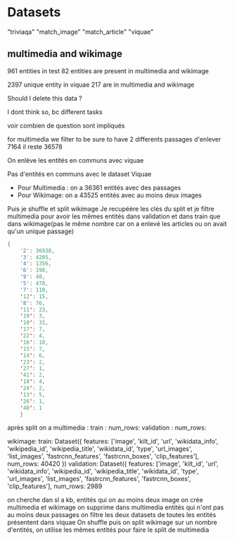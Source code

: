 # Datasets

"triviaqa"
"match_image"
"match_article"
"viquae"

## multimedia and wikimage

961 entities in test
82 entities are present in multimedia and wikimage

2397 unique entity in viquae
217 are in multimedia and wikimage

Should I delete this data  ?

I dont think so, bc different tasks

voir combien de question sont impliqués

for multimedia we filter to be sure to have 2 differents passages
d'enlever 7164
il reste 36578

On enlève les entités en communs avec viquae

Pas d'entités en communs avec le dataset Viquae

- Pour Multimedia : on a 36361 entités avec des passages
- Pour Wikimage: on a 43525 entités avec au moins deux images

Puis je shuffle et split wikimage
Je recupéère les clés du split
et je filtre multimedia pour avoir les mêmes entités dans validation et dans train que dans wikimage(pas le même nombre car on a enlevé les articles ou on avait qu'un unique passage)

```java
{
    '2': 36938,
    '3': 4205, 
    '4': 1356, 
    '6': 198, 
    '9': 40, 
    '5': 478, 
    '7': 110, 
    '12': 15, 
    '8': 76, 
    '11': 23, 
    '19': 3, 
    '10': 31, 
    '17': 7, 
    '22': 4, 
    '16': 10, 
    '15': 7, 
    '14': 6, 
    '23': 2, 
    '27': 1, 
    '41': 2, 
    '18': 4, 
    '24': 2, 
    '13': 5, 
    '26': 1, 
    '40': 1
    }
```




après split on a
multimedia :
train :  num_rows: 
validation :  num_rows: 

wikimage:
    train: Dataset({
        features: ['image', 'kilt_id', 'url', 'wikidata_info', 'wikipedia_id', 'wikipedia_title', 'wikidata_id', 'type', 'url_images', 'list_images', 'fastrcnn_features', 'fastrcnn_boxes', 'clip_features'],
        num_rows: 40420
    })
    validation: Dataset({
        features: ['image', 'kilt_id', 'url', 'wikidata_info', 'wikipedia_id', 'wikipedia_title', 'wikidata_id', 'type', 'url_images', 'list_images', 'fastrcnn_features', 'fastrcnn_boxes', 'clip_features'],
        num_rows: 2989




on cherche dan sl a kb, entités qui on au moins deux image 
on crée multimedia et wikimage
on supprime dans multimedia entités qui n'ont pas au moins deux passages
on filtre les deux datasets de toutes les entités présentent dans viquae
On shuffle puis on split wikimage sur un nombre d'entités, on utilise les mêmes entités pour faire le split de multimedia